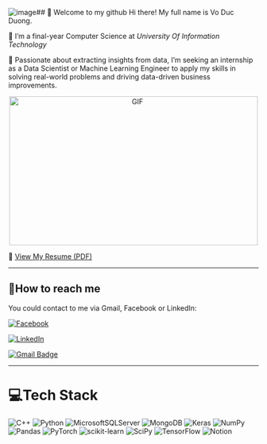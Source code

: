 ![image](https://github.com/user-attachments/assets/af9adebe-5dff-4943-8e5e-e36ebfbbe8e4)## 👋 Welcome to my github
Hi there! My full name is Vo Duc Duong.

🏫 I’m a final-year Computer Science at *University Of Information Technology*

🔭 Passionate about extracting insights from data, I’m seeking an internship as a Data Scientist or Machine Learning Engineer to apply my skills in solving real-world problems and driving data-driven business improvements. 

<p align="center">
        <img src="https://raw.githubusercontent.com/abhisheknaiidu/abhisheknaiidu/master/code.gif" alt="GIF" width="500" height="300"/>
    </p>

📄 [View My Resume (PDF)](https://drive.google.com/file/d/17YeONhfYmTPwjTU2K5NKsbU-52-MsM-m/view)

---

## 🤝How to reach me
You could contact to me via Gmail, Facebook or LinkedIn:

[![Facebook](https://img.shields.io/badge/Facebook-%231877F2.svg?logo=Facebook&logoColor=white)](https://www.facebook.com/profile.php?id=100092616824283)

[![LinkedIn](https://img.shields.io/badge/LinkedIn-%230077B5.svg?logo=linkedin&logoColor=white)](https://www.linkedin.com/in/duc-duong-vo-6422591b5/)  

[![Gmail Badge](https://img.shields.io/badge/Gmail-D14836?logo=gmail&logoColor=white)](mailto:duong922003@gmail.com)



---
# 💻Tech Stack
![C++](https://img.shields.io/badge/c++-%2300599C.svg?style=for-the-badge&logo=c%2B%2B&logoColor=white) ![Python](https://img.shields.io/badge/python-3670A0?style=for-the-badge&logo=python&logoColor=ffdd54) ![MicrosoftSQLServer](https://img.shields.io/badge/Microsoft%20SQL%20Sever-CC2927?style=for-the-badge&logo=microsoft%20sql%20server&logoColor=white) ![MongoDB](https://img.shields.io/badge/MongoDB-%234ea94b.svg?style=for-the-badge&logo=mongodb&logoColor=white) ![Keras](https://img.shields.io/badge/Keras-%23D00000.svg?style=for-the-badge&logo=Keras&logoColor=white) ![NumPy](https://img.shields.io/badge/numpy-%23013243.svg?style=for-the-badge&logo=numpy&logoColor=white) ![Pandas](https://img.shields.io/badge/pandas-%23150458.svg?style=for-the-badge&logo=pandas&logoColor=white) ![PyTorch](https://img.shields.io/badge/PyTorch-%23EE4C2C.svg?style=for-the-badge&logo=PyTorch&logoColor=white) ![scikit-learn](https://img.shields.io/badge/scikit--learn-%23F7931E.svg?style=for-the-badge&logo=scikit-learn&logoColor=white) ![SciPy](https://img.shields.io/badge/SciPy-%230C55A5.svg?style=for-the-badge&logo=scipy&logoColor=%white) ![TensorFlow](https://img.shields.io/badge/TensorFlow-%23FF6F00.svg?style=for-the-badge&logo=TensorFlow&logoColor=white) ![Notion](https://img.shields.io/badge/Notion-%23000000.svg?style=for-the-badge&logo=notion&logoColor=white)





